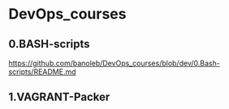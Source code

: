 # DevOps_courses

## 0.BASH-scripts
https://github.com/banoleb/DevOps_courses/blob/dev/0.Bash-scripts/README.md

## 1.VAGRANT-Packer